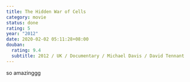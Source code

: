 ```yaml
---
title: The Hidden War of Cells
category: movie
status: done
rating: 5
year: "2012"
date: 2020-02-02 05:11:28+08:00
douban:
  rating: 9.4
  subtitle: 2012 / UK / Documentary / Michael Davis / David Tennant
---
```


so amazinggg
